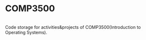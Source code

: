 # COMP3500
<br />
Code storage for activities&projects of COMP3500(Introduction to Operating Systems).
<br />
